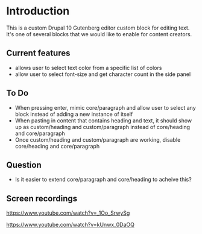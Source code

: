 # Introduction

This is a custom Drupal 10 Gutenberg editor custom block for editing text. It's one of several blocks that we would like to enable for content creators.

## Current features
- allows user to select text color from a specific list of colors
- allow user to select font-size and get character count in the side panel

## To Do
- When pressing enter, mimic core/paragraph and allow user to select any block instead of adding a new instance of itself
- When pasting in content that contains heading and text, it should show up as custom/heading and custom/paragraph instead of core/heading and core/paragraph
- Once custom/heading and custom/paragraph are working, disable core/heading and core/paragraph

## Question
- Is it easier to extend core/paragraph and core/heading to acheive this?

## Screen recordings

https://www.youtube.com/watch?v=_1Oo_SrwySg

https://www.youtube.com/watch?v=kUnwx_0DaOQ
